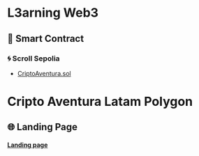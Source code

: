 # L3arning Web3

## 📜 Smart Contract

### 🌀 Scroll Sepolia

- [CriptoAventura.sol](https://sepolia.scrollscan.com/address/0xbd24709AD561e49291DF8CAaC214d2923fA41d1c)

# Cripto Aventura Latam Polygon

## 🌐 Landing Page

  <h4>
    <a href="https://aventura-web3-polygon.vercel.app/">Landing page</a>
  </h4>
